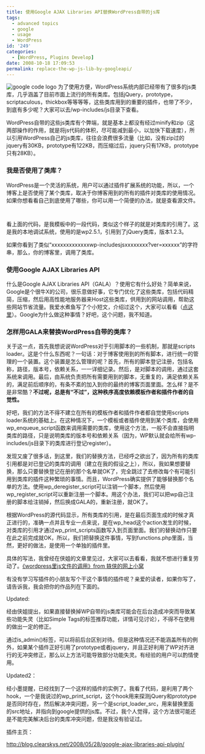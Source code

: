 ```yaml
---
title: 使用Google AJAX Libraries API替换WordPress自带的js库
tags:
  - advanced topics
  - google
  - usage
  - WordPress
id: '249'
categories:
  - [WordPress, Plugins Develop]
date: 2008-10-18 17:09:53
permalink: replace-the-wp-js-lib-by-googleapi/
---
```


![google code logo](http://lh6.ggpht.com/_QYicOeu89Bk/SRKlFRbGXUI/AAAAAAAAA2Q/AwVseiUy1sE/s288/googlecode.png)
为了使用方便，WordPress系统内部已经带有了很多的js类库，几乎涵盖了目前市面上流行的所有类库。包括jQuery，prototype，scriptaculous，thickbox等等等等，这些类库用到的重要的插件，也带了不少，到底有多少呢？大家可以去/wp-includes/js目录下查看。

WordPress自带的这些js类库有个弊端，就是基本上都没有经过minify和zip（这两部操作的作用，就是将js代码的体积，尽可能减到最小，以加快下载速度），所以引用WordPress自己的js类库，往往会浪费很多流量（比如，没有zip过的jquery有30KB，prototype有122KB，而压缩过后，jquery只有17KB，prototype只有28KB）。
<!-- more -->
### 我是否使用了类库？

WordPress是一个灵活的系统，用户可以通过插件扩展系统的功能，所以，一个博客上是否使用了某个类库，取决于你博客用到的所有的插件对类库的使用情况。如果你想看看自己到底使用了哪些，你可以用一个简便的办法，就是查看源文件。

```html



```

看上面的代码，是我模板中的一段代码，类似这个样子的就是对类库的引用了。这是我的本地调试系统，使用的是wp2.5.1，引用到了jQuery类库，版本1.2.3。

如果你看到了类似“xxxxxxxxxxxxxwp-includesjsxxxxxxxx?ver=xxxxxx”的字符串，那么，你的博客里，调用了类库。

### 使用Google AJAX Libraries API

什么是Google AJAX Libraries API（GALA）？使用它有什么好处？简单来说，Google是个很牛X的公司，很乐意做好事，它专门优化了这些类库，包括代码精简，压缩，然后用高性能地服务器来Host这些类库，供用到的网站调用，帮助这些网站节省流量。我爱水煮鱼写了个小短文，介绍过这个，大家可以看看（[点这里](http://fairyfish.net/2008/05/29/google-ajax-libraries-api/)）。Google为什么做这种事情？好吧，这个问题，我不知道。

### 怎样用GALA来替换WordPress自带的类库？

关于这一点，首先我想说说WordPress对于引用脚本的一些机制，那就是scripts loader。这是个什么东西呢？一句话：对于博客使用到的所有脚本，进行统一的管理的一个装置。这个装置是怎么管理的呢？首先，所有的脚本登记注册，包括名称，路径，版本号，依赖关系，一一详细记录。然后，是对脚本的调用，通过这套系统来调用。最后，由系统负责把所有需要用到的脚本，无重复的，满足依赖关系的，满足前后顺序的，有条不紊的加入到你的最终的博客页面里面。怎么样？是不是非常酷？**不过呢，总是有“不过”，这种秩序高度依赖模板作者和插件作者的自觉性。**

好吧，我们的方法不得不建立在所有的模板作者和插件作者都自觉使用scripts loader系统的基础上。在这种情况下，一个模板或者插件使用到某个类库，会使用wp_enqueue_script函数来调用需要的类库，使用这个方法，一般不会直接指明类库的路径，只是说明类库的版本号和依赖关系（因为，WP默认就会给所有wp-includes/js目录下的类库进行登记register）。

发现又废了很多话，到这里，我们的替换方法，已经呼之欲出了，因为所有的类库引用都是对已登记的类库的调用（建立在我的假设之上），所以，我如果想要替换，那么只要替换登记在册的那个名单就OK了，完全跳过了去修改每个有可能引用到类库的插件这种繁琐的事情。而且，WordPress确实提供了能够替换那个名单的方法。使用wp_deregister_script可以注销一个脚本，然后使用wp_register_script可以重新注册一个脚本。用这个办法，我们可以把wp自己注册的脚本给注销掉，然后换成GALA的，重新注册，就OK了。

根据WordPress的源代码显示，所有类库的引用，是在最后页面生成的时候才真正进行的，准确一点并且专业一点来说，是在wp_head这个action发生的时候，对类库的引用才通过wp_print_scripts函数写入到页面里面。我们的替换动作只要在此之前完成就OK，所以，我们把替换这件事情，写到functions.php里面，当然，更好的做法，是使用一个单独的插件里。

具体的写法，我曾经在侠姐的文章里见过，大家可以去看看，我就不想进行重复劳动了。[《wordpress里js文件的调用》from 轶侠的网上小窝](http://www.e-xia.com/2008/06/js_call_in_wordpress/)

有没有学习写插件的小朋友写个干这个事情的插件呢？亲爱的读者，如果你写了，请告诉我，我会把你的作品列在下面的。

Updated:

经由侠姐提出，如果直接替换掉WP自带的js类库可能会在后台造成冲突而导致某些功能失灵（比如Simple Tags的标签推荐功能，详情可见讨论），不得不在使用的做出一定的修正。

通过is_admin()标签，可以将前后台区别对待。但是这种情况还不能涵盖所有的例外，如果某个插件正好引用了prototype或者jquery，并且正好利用了WP对齐进行的无冲突修正，那么以上方法可能导致部分功能失灵。有经验的用户可以酌情使用。

Updated2：

经小墨提醒，已经找到了一个这样的插件的实例了。我看了代码，是利用了两个hook，一个是我说过的wp_print_script，这个hook用来探测jQuery和prototype是否同时存在，然后解决冲突问题，另一个是script_loader_src，用来替换里面的src地址，并指向到google提供的js库。不过，我个人觉得，这个方法很可能还是不能完美解决后台的类库冲突问题，但是我没有验证过。

插件主页：

http://blog.clearskys.net/2008/05/28/google-ajax-libraries-api-plugin/
